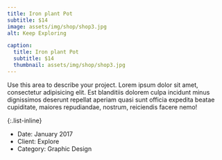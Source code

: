 ```yaml
---
title: Iron plant Pot
subtitle: $14
image: assets/img/shop/shop3.jpg
alt: Keep Exploring

caption:
  title: Iron plant Pot
  subtitle: $14
  thumbnail: assets/img/shop/shop3.jpg
---
```


Use this area to describe your project. Lorem ipsum dolor sit amet, consectetur adipisicing elit. Est blanditiis dolorem culpa incidunt minus dignissimos deserunt repellat aperiam quasi sunt officia expedita beatae cupiditate, maiores repudiandae, nostrum, reiciendis facere nemo!

{:.list-inline}

- Date: January 2017
- Client: Explore
- Category: Graphic Design
